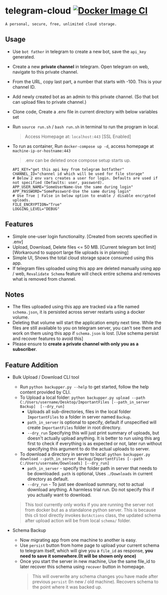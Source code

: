 # telegram-cloud  [![Docker Image CI](https://github.com/adithyaamara/telegram-cloud/actions/workflows/CI-Docker-Push.yml/badge.svg?branch=main)](https://github.com/adithyaamara/telegram-cloud/actions/workflows/CI-Docker-Push.yml)

    A personal, secure, free, unlimited cloud storage.

## Usage

- Use `bot father` in telegram to create a new bot, save the `api_key` generated.
- Create a new **private channel** in telegram. Open telegram on web, navigate to this private channel.
- From the URL, copy last part, a number that starts with -100. This is your channel ID.
- Add newly created bot as an admin to this private channel. (So that bot can upload files to private channel.)
- Clone code, Create a .env file in current directory with below variables set
- Run `source run.sh` / `bash run.sh` in terminal to run the program in local.
    > Access Homepage at: `localhost:443` [SSL Enabled]
- To run as container, Run `docker-compose up -d`, access homepage at `machine-ip-or-hostname:443`
    > .env can be deleted once compose setup starts up.

  ```env
  API_KEY="get this api key from telegram botfather"
  CHANNEL_ID="channel id which will be used for file storage"
  # Below 2 env vars creates a user for login. Defaults are used if not specified (Defaults: user, password).
  APP_USER_NAME="SomeUserName-Use the same during login"
  APP_PASSWORD="SomePassword-Use the same during login"
  # Use True | False in below option to enable / disable encrypted uploads.
  FILE_ENCRYPTION="True"
  LOGGING_LEVEL="DEBUG"
  ```

## Features

- Simple one-user login functionality. [Created from secrets specified in .env]
- Upload, Download, Delete files <= 50 MB. [Current telegram bot limit] [Workaround to support large file uploads is in planning]
- Simple UI, Shows the total cloud storage space consumed using this app.
- If telegram files uploaded using this app are deleted manually using app / web, `Revalidate Schema` feature will check entire schema and removes what is removed from channel.

## Notes

- The files uploaded using this app are tracked via a file named `schema.json`, it is persisted across server restarts using a docker volume.
- Deleting that volume will start the application empty next time. While the files are still available to you on telegram server, you can't see them and work on them using this app if `schema.json` is lost. [Use schema persist and recover features to avoid this]
- Please ensure to **create a private channel with only you as a subscriber**.

## Feature Addition

- Bulk Upload / Download CLI tool
  - Run `python backupper.py --help` to get started, follow the help content provided by CLI.
  - To Upload a local folder: `python backupper.py upload --path C:/Users/username/Desktop/ImportantFiles [--path_in_server Backup]  [--dry_run]`
    - Uploads all sub-directories, files in the local folder `ImportantFiles` to a folder in server named `Backup`.
    - `path_in_server` is optional to specify, default if unspecified will create `ImportantFiles` folder in root directory.
    - `--dry_run` Specifying this will just print summary of uploads, but doesn't actually upload anything. It is better to run using this arg first to check if
      everything is as expected or not, later run without specifying this argument to do the actual uploads to server.
  - To download a directory in server to local: `python backupper.py download --path_in_server Backup/ImportantFiles [--path C:/Users/username/Downloads] [--dry_run]`
    - `path_in_server` - specify the folder path in server that needs to be downloaded. `path` is optional, Uses `./Downloads` in current directory as default.
    - `--dry_run` - To just see download summary, not to actual download anything. A harmless trial run. Do not specify this if you actually want to download.
  > This tool currently only works if you are running the server not from docker but as a standalone python server.
  > This is because this cli tool directly invokes `BotActions` class, the updated schema after upload action will be from local `schema/` folder.

- Schema Backup
  - Now migrating app from one machine to another is easy.
  - Use `persist` button from home page to upload your current schema to telegram itself,
    which will give you a `file_id` as response,  **you need to save it somewhere.(It will be shown only once)**
  - Once you start the server in new machine, Use the same file_id to later recover this schema using `recover` button in homepage.
    > This will overwrite any schema changes you have made after previous `persist` (In new / old machine). Recovers schema to the point where it was backed up.
